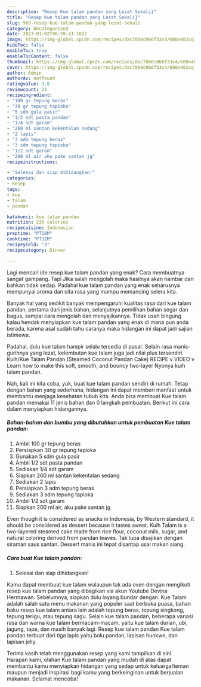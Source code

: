 ```yaml
---
description: "Resep Kue talam pandan yang Lezat Sekali}"
title: "Resep Kue talam pandan yang Lezat Sekali}"
slug: 989-resep-kue-talam-pandan-yang-lezat-sekali
category: Uncategorized
date: 2023-01-02T06:59:41.102Z
image: https://img-global.cpcdn.com/recipes/dac78b0c066f33c4/680x482cq70/kue-talam-pandan-foto-resep-utama.jpg
hideToc: false
enableToc: true
enableTocContent: false
thumbnail: https://img-global.cpcdn.com/recipes/dac78b0c066f33c4/680x482cq70/kue-talam-pandan-foto-resep-utama.jpg
cover: https://img-global.cpcdn.com/recipes/dac78b0c066f33c4/680x482cq70/kue-talam-pandan-foto-resep-utama.jpg
author: Admin
authorAv: notfound
ratingvalue: 3.8
reviewcount: 21
recipeingredient:
- "100 gr tepung beras"
- "30 gr tepung tapioka"
- "5 sdm gula pasir"
- "1/2 sdt pasta pandan"
- "1/4 sdt garam"
- "260 ml santan kekentalan sedang"
- "2 lapis"
- "3 adm tepung beras"
- "3 sdm tepung tapioka"
- "1/2 sdt garam"
- "200 ml air aku pake santan jg"
recipeinstructions:

- "Selesai dan siap dihidangkan!"
categories:
- Resep
tags:
- kue
- talam
- pandan

katakunci: kue talam pandan 
nutrition: 239 calories
recipecuisine: Indonesian
preptime: "PT18M"
cooktime: "PT32M"
recipeyield: "3"
recipecategory: Dinner

---
```



Lagi mencari ide resep kue talam pandan yang enak? Cara membuatnya sangat gampang. Tapi Jika salah mengolah maka hasilnya akan hambar dan bahkan tidak sedap. Padahal kue talam pandan yang enak seharusnya mempunyai aroma dan cita rasa yang mampu memancing selera kita.


Banyak hal yang sedikit banyak mempengaruhi kualitas rasa dari kue talam pandan, pertama dari jenis bahan, selanjutnya pemilihan bahan segar dan bagus, sampai cara mengolah dan menyajikannya. Tidak usah bingung kalau hendak menyiapkan kue talam pandan yang enak di mana pun anda berada, karena asal sudah tahu caranya maka hidangan ini dapat jadi sajian istimewa.

Padahal, dulu kue talam hampir selalu tersedia di pasar. Selain rasa manis-gurihnya yang lezat, kelembutan kue talam juga jadi nilai plus tersendiri. Kuih/Kue Talam Pandan (Steamed Coconut Pandan Cake) RECIPE v VIDEO v Learn how to make this soft, smooth, and bouncy two-layer Nyonya kuih talam pandan.


Nah, kali ini kita coba, yuk, buat kue talam pandan sendiri di rumah. Tetap dengan bahan yang sederhana, hidangan ini dapat memberi manfaat untuk membantu menjaga kesehatan tubuh kita. Anda bisa membuat Kue talam pandan memakai 11 jenis bahan dan 0 langkah pembuatan. Berikut ini cara dalam menyiapkan hidangannya.

<!--inarticleads1-->

##### Bahan-bahan dan bumbu yang dibutuhkan untuk pembuatan Kue talam pandan:

1. Ambil 100 gr tepung beras
1. Persiapkan 30 gr tepung tapioka
1. Gunakan 5 sdm gula pasir
1. Ambil 1/2 sdt pasta pandan
1. Sediakan 1/4 sdt garam
1. Siapkan 260 ml santan kekentalan sedang
1. Sediakan 2 lapis
1. Persiapkan 3 adm tepung beras
1. Sediakan 3 sdm tepung tapioka
1. Ambil 1/2 sdt garam
1. Siapkan 200 ml air, aku pake santan jg


Even though it is considered as snacks in Indonesia, by Western standard, it should be considered as dessert because it tastes sweet. Kuih Talam is a two-layered steamed cake made from rice flour, coconut milk, sugar, and natural coloring derived from pandan leaves. Tak lupa disajikan dengan siraman saus santan. Dessert manis ini tepat disantap usai makan siang. 

<!--inarticleads2-->

##### Cara buat Kue talam pandan:


1. Selesai dan siap dihidangkan!

Kamu dapat membuat kue talam walaupun tak ada oven dengan mengikuti resep kue talam pandan yang dibagikan via akun Youtube Devina Hermawan. Sebelumnya, siapkan dulu loyang bundar dengan. Kue Talam adalah salah satu menu makanan yang populer saat berbuka puasa, bahan baku resep kue talam antara lain adalah tepung beras, tepung singkong, tepung terigu, atau tepung sagu. Selain kue talam pandan, beberapa variasi rasa dan warna kue talam bermacam-macam, yaitu kue talam durian, ubi, jagung, tape, dan masih banyak lagi. Resep kue talam pandan Kue talam pandan terbuat dari tiga lapis yaitu bolu pandan, lapisan hunkwe, dan lapisan jelly. 

Terima kasih telah menggunakan resep yang kami tampilkan di sini. Harapan kami, olahan Kue talam pandan yang mudah di atas dapat membantu kamu menyiapkan hidangan yang sedap untuk keluarga/teman maupun menjadi inspirasi bagi kamu yang berkeinginan untuk berjualan makanan. Selamat mencoba!
